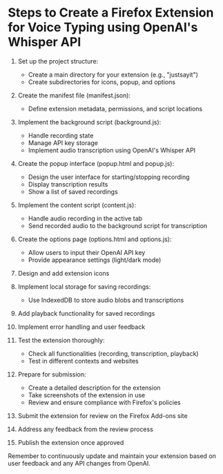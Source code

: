 # Steps to Create a Firefox Extension for Voice Typing using OpenAI's Whisper API

1. Set up the project structure:
   - Create a main directory for your extension (e.g., "justsayit")
   - Create subdirectories for icons, popup, and options

2. Create the manifest file (manifest.json):
   - Define extension metadata, permissions, and script locations

3. Implement the background script (background.js):
   - Handle recording state
   - Manage API key storage
   - Implement audio transcription using OpenAI's Whisper API

4. Create the popup interface (popup.html and popup.js):
   - Design the user interface for starting/stopping recording
   - Display transcription results
   - Show a list of saved recordings

5. Implement the content script (content.js):
   - Handle audio recording in the active tab
   - Send recorded audio to the background script for transcription

6. Create the options page (options.html and options.js):
   - Allow users to input their OpenAI API key
   - Provide appearance settings (light/dark mode)

7. Design and add extension icons

8. Implement local storage for saving recordings:
   - Use IndexedDB to store audio blobs and transcriptions

9. Add playback functionality for saved recordings

10. Implement error handling and user feedback

11. Test the extension thoroughly:
    - Check all functionalities (recording, transcription, playback)
    - Test in different contexts and websites

12. Prepare for submission:
    - Create a detailed description for the extension
    - Take screenshots of the extension in use
    - Review and ensure compliance with Firefox's policies

13. Submit the extension for review on the Firefox Add-ons site

14. Address any feedback from the review process

15. Publish the extension once approved

Remember to continuously update and maintain your extension based on user feedback and any API changes from OpenAI.
